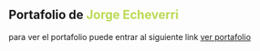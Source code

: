 ## Portafolio de <span style='color:#bada55'>Jorge Echeverri</span>

para ver el portafolio puede entrar al siguiente link [ver portafolio](https://bishopolo.github.io/alura/fase2/module2/portafolio/index.html)
